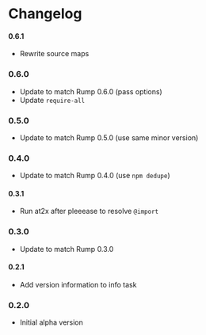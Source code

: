 # Changelog

#### 0.6.1
- Rewrite source maps

### 0.6.0
- Update to match Rump 0.6.0 (pass options)
- Update `require-all`

### 0.5.0
- Update to match Rump 0.5.0 (use same minor version)

### 0.4.0
- Update to match Rump 0.4.0 (use `npm dedupe`)

#### 0.3.1
- Run at2x after pleeease to resolve `@import`

### 0.3.0
- Update to match Rump 0.3.0

#### 0.2.1
- Add version information to info task

### 0.2.0
- Initial alpha version
